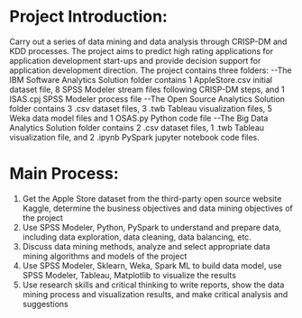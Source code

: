 # Project Introduction:
Carry out a series of data mining and data analysis through CRISP-DM and KDD processes. The project aims to predict high rating applications for application development start-ups and provide decision support for application development direction. The project contains three folders:
--The IBM Software Analytics Solution folder contains 1 AppleStore.csv initial dataset file, 8 SPSS Modeler stream files following CRISP-DM steps, and 1 ISAS.cpj SPSS Modeler process file
--The Open Source Analytics Solution folder contains 3 .csv dataset files, 3 .twb Tableau visualization files, 5 Weka data model files and 1 OSAS.py Python code file 
--The Big Data Analytics Solution folder contains 2 .csv dataset files, 1 .twb Tableau visualization file, and 2 .ipynb PySpark jupyter notebook code files.

# Main Process:
1. Get the Apple Store dataset from the third-party open source website Kaggle, determine the business objectives and data mining objectives of the project
2. Use SPSS Modeler, Python, PySpark to understand and prepare data, including data exploration, data cleaning, data balancing, etc.
3. Discuss data mining methods, analyze and select appropriate data mining algorithms and models of the project
4. Use SPSS Modeler, Sklearn, Weka, Spark ML to build data model, use SPSS Modeler, Tableau, Matplotlib to visualize the results
5. Use research skills and critical thinking to write reports, show the data mining process and visualization results, and make critical analysis and suggestions
